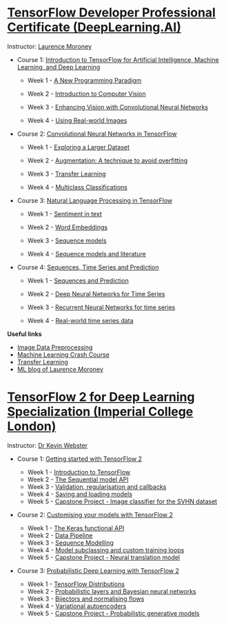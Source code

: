 
# [TensorFlow Developer Professional Certificate (DeepLearning.AI)](https://github.com/skhazaei/TensorFlow-repo/tree/master/TensorFlow%20Developer%20Professional%20Certificate)

Instructor: [Laurence Moroney](https://www.coursera.org/professional-certificates/tensorflow-in-practice)

- Course 1: [Introduction to TensorFlow for Artificial Intelligence, Machine Learning, and Deep Learning](https://github.com/skhazaei/TensorFlow-repo/tree/master/TensorFlow%20Developer%20Professional%20Certificate/01.%20Introduction%20To%20TensorFlow%20Coursera)
  - Week 1 - [A New Programming Paradigm](https://github.com/skhazaei/TensorFlow-repo/tree/master/TensorFlow%20Developer%20Professional%20Certificate/01.%20Introduction%20To%20TensorFlow%20Coursera/Week1%20-%20A%20New%20Programming%20Paradigm)
  
  - Week 2 - [Introduction to Computer Vision](https://github.com/skhazaei/TensorFlow-repo/tree/master/TensorFlow%20Developer%20Professional%20Certificate/01.%20Introduction%20To%20TensorFlow%20Coursera/Week2%20-%20Introduction%20to%20Computer%20Vision)
  
  - Week 3 - [Enhancing Vision with Convolutional Neural Networks](https://github.com/skhazaei/TensorFlow-repo/tree/master/TensorFlow%20Developer%20Professional%20Certificate/01.%20Introduction%20To%20TensorFlow%20Coursera/Week3%20-%20Enhancing%20Vision%20with%20Convolutional%20Neural%20Networks)
  
  - Week 4 - [Using Real-world Images](https://github.com/skhazaei/TensorFlow-repo/tree/master/TensorFlow%20Developer%20Professional%20Certificate/01.%20Introduction%20To%20TensorFlow%20Coursera/Week4%20-%20Using%20Real-world%20Images)

- Course 2: [Convolutional Neural Networks in TensorFlow](https://github.com/skhazaei/TensorFlow-repo/tree/master/TensorFlow%20Developer%20Professional%20Certificate/02.%20Convolutional%20Neural%20Networks%20in%20TensorFlow)
  - Week 1 - [Exploring a Larger Dataset](https://github.com/skhazaei/TensorFlow-repo/tree/master/TensorFlow%20Developer%20Professional%20Certificate/02.%20Convolutional%20Neural%20Networks%20in%20TensorFlow/Week1%20-%20Exploring%20a%20Larger%20Dataset)
 
  - Week 2 - [Augmentation: A technique to avoid overfitting](https://github.com/skhazaei/TensorFlow-repo/tree/master/TensorFlow%20Developer%20Professional%20Certificate/02.%20Convolutional%20Neural%20Networks%20in%20TensorFlow/Week2%20-%20Augmentation:%20A%20technique%20to%20avoid%20overfitting)
 
  - Week 3 - [Transfer Learning](https://github.com/skhazaei/TensorFlow-repo/tree/master/TensorFlow%20Developer%20Professional%20Certificate/02.%20Convolutional%20Neural%20Networks%20in%20TensorFlow/Week3%20-%20Transfer%20Learning)
 
  - Week 4 - [Multiclass Classifications](https://github.com/skhazaei/TensorFlow-repo/tree/master/TensorFlow%20Developer%20Professional%20Certificate/02.%20Convolutional%20Neural%20Networks%20in%20TensorFlow/Week4%20-%20Multiclass%20Classifications)

- Course 3: [Natural Language Processing in TensorFlow](https://github.com/skhazaei/TensorFlow-repo/tree/master/TensorFlow%20Developer%20Professional%20Certificate/03.%20Natural%20Language%20Processing%20in%20TensorFlow)
  - Week 1 - [Sentiment in text](https://github.com/skhazaei/TensorFlow-repo/tree/master/TensorFlow%20Developer%20Professional%20Certificate/03.%20Natural%20Language%20Processing%20in%20TensorFlow/Week1%20-%20Sentiment%20in%20text)
 
  - Week 2 - [Word Embeddings](https://github.com/skhazaei/TensorFlow-repo/tree/master/TensorFlow%20Developer%20Professional%20Certificate/03.%20Natural%20Language%20Processing%20in%20TensorFlow/Week2%20-%20Word%20Embeddings)

  - Week 3 - [Sequence models](https://github.com/skhazaei/TensorFlow-repo/tree/master/TensorFlow%20Developer%20Professional%20Certificate/03.%20Natural%20Language%20Processing%20in%20TensorFlow/Week3%20-%20Sequence%20models)
 
  - Week 4 - [Sequence models and literature](https://github.com/skhazaei/TensorFlow-repo/tree/master/TensorFlow%20Developer%20Professional%20Certificate/03.%20Natural%20Language%20Processing%20in%20TensorFlow/Week4%20-%20Sequence%20models%20and%20literature)

- Course 4: [Sequences, Time Series and Prediction](https://github.com/skhazaei/TensorFlow-repo/tree/master/TensorFlow%20Developer%20Professional%20Certificate/04.%20Sequences%2C%20Time%20Series%20and%20Prediction)
  - Week 1 - [Sequences and Prediction](https://github.com/skhazaei/TensorFlow-repo/tree/master/TensorFlow%20Developer%20Professional%20Certificate/04.%20Sequences%2C%20Time%20Series%20and%20Prediction/Week1%20-%20Sequences%20and%20Prediction)
  
  - Week 2 - [Deep Neural Networks for Time Series](https://github.com/skhazaei/TensorFlow-repo/tree/master/TensorFlow%20Developer%20Professional%20Certificate/04.%20Sequences%2C%20Time%20Series%20and%20Prediction/Week2%20-%20Deep%20Neural%20Networks%20for%20Time%20Series)
  
  - Week 3 - [Recurrent Neural Networks for time series](https://github.com/skhazaei/TensorFlow-repo/tree/master/TensorFlow%20Developer%20Professional%20Certificate/04.%20Sequences%2C%20Time%20Series%20and%20Prediction/Week3%20-%20Recurrent%20Neural%20Networks%20for%20time%20series)
  
  - Week 4 - [Real-world time series data](https://github.com/skhazaei/TensorFlow-repo/tree/master/TensorFlow%20Developer%20Professional%20Certificate/04.%20Sequences%2C%20Time%20Series%20and%20Prediction/Week4%20-%20Real-world%20time%20series%20data)
  
  
**Useful links**

- [Image Data Preprocessing](https://keras.io/preprocessing/image)
- [Machine Learning Crash Course](https://developers.google.com/machine-learning/crash-course/validation/check-your-intuition)
- [Transfer Learning](https://www.tensorflow.org/tutorials/images/transfer_learning)
- [ML blog of Laurence Moroney](http://www.laurencemoroney.com/colabs-for-ml-learning/)




# [TensorFlow 2 for Deep Learning Specialization (Imperial College London)](https://github.com/skhazaei/TensorFlow-repo/tree/master/TensorFlow%202%20for%20Deep%20Learning%20Specialization)

Instructor: [Dr Kevin Webster](https://www.coursera.org/specializations/tensorflow2-deeplearning#instructors)

- Course 1: [Getting started with TensorFlow 2](https://github.com/skhazaei/TensorFlow-repo/tree/master/TensorFlow%202%20for%20Deep%20Learning%20Specialization/01.%20Getting%20started%20with%20TensorFlow%202)
  - Week 1 - [Introduction to TensorFlow]()
  - Week 2 - [The Sequential model API]()
  - Week 3 - [Validation, regularisation and callbacks]()
  - Week 4 - [Saving and loading models]()
  - Week 5 - [Capstone Project - Image classifier for the SVHN dataset]()

- Course 2: [Customising your models with TensorFlow 2](https://github.com/skhazaei/TensorFlow-repo/tree/master/TensorFlow%202%20for%20Deep%20Learning%20Specialization/02.%20Customising%20your%20models%20with%20TensorFlow%202)
  - Week 1 - [The Keras functional API]()
  - Week 2 - [Data Pipeline]()
  - Week 3 - [Sequence Modelling]()
  - Week 4 - [Model subclassing and custom training loops]()
  - Week 5 - [Capstone Project - Neural translation model]()
  
- Course 3: [Probabilistic Deep Learning with TensorFlow 2](https://github.com/skhazaei/TensorFlow-repo/tree/master/TensorFlow%202%20for%20Deep%20Learning%20Specialization/03.%20Probabilistic%20Deep%20Learning%20with%20TensorFlow%202)
  - Week 1 - [TensorFlow Distributions]()
  - Week 2 - [Probabilistic layers and Bayesian neural networks]()
  - Week 3 - [Bijectors and normalising flows]()
  - Week 4 - [Variational autoencoders]()
  - Week 5 - [Capstone Project - Probabilistic generative models]()

